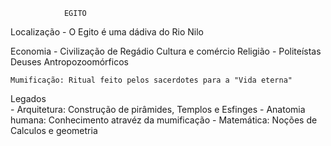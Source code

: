                 EGITO
  Localização
                - O Egito é uma dádiva do Rio Nilo

  Economia
                - Civilização de Regádio
                      Cultura e comércio
  Religião
                - Politeístas
                      Deuses Antropozoomórficos

    Mumificação: Ritual feito pelos sacerdotes para a "Vida eterna"

  Legados    
                -   Arquitetura: Construção de pirâmides, Templos e Esfinges
                -   Anatomia humana: Conhecimento atravéz da mumificação
                -   Matemática: Noções de Calculos e geometria
